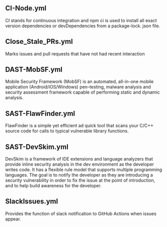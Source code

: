 ## CI-Node.yml
CI stands for continuous integration and npm ci is used to install all exact version dependencies or devDependencies from a package-lock. json file. 

## Close_Stale_PRs.yml
Marks issues and pull requests that have not had recent interaction 

## DAST-MobSF.yml
Mobile Security Framework (MobSF) is an automated, all-in-one mobile application (Android/iOS/Windows) pen-testing, malware analysis and security assessment framework capable of performing static and dynamic analysis.

## SAST-FlawFinder.yml
FlawFinder is a simple yet efficient ad quick tool that scans your C/C++ source code for calls to typical vulnerable library functions. 

## SAST-DevSkim.yml
DevSkim is a framework of IDE extensions and language analyzers that provide inline security analysis in the dev environment as the developer writes code. It has a flexible rule model that supports multiple programming languages. The goal is to notify the developer as they are introducing a security vulnerability in order to fix the issue at the point of introduction, and to help build awareness for the developer.

## SlackIssues.yml
Provides the function of slack notification to GitHub Actions when issues appear.
